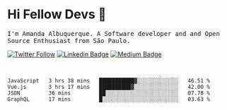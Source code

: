 # Hi Fellow Devs :wave:
   
<p>
  <samp>
    I'm Amanda Albuquerque. A Software developer and and Open Source Enthusiast from São Paulo.
  </samp>

  
  [![Twitter Follow](https://img.shields.io/twitter/follow/alalbux?style=social)](https://www.twitter.com/alalbux)
  [![Linkedin Badge](https://img.shields.io/badge/-alalbux-blue?style=flat-square&logo=Linkedin&logoColor=white&link=https://www.linkedin.com/in/alalbux/)](https://www.linkedin.com/in/alalbux/)
  [![Medium Badge](https://img.shields.io/badge/-alalbux-black?style=flat-square&logo=Medium&logoColor=white&link=https://medium.com/@alalbux)](https://medium.com/@alalbux)
</p>

  <br/>
  

<!--START_SECTION:waka-->
```text
JavaScript   3 hrs 38 mins   ███████████▓░░░░░░░░░░░░░   46.51 % 
Vue.js       3 hrs 17 mins   ██████████▓░░░░░░░░░░░░░░   42.00 % 
JSON         36 mins         ██░░░░░░░░░░░░░░░░░░░░░░░   07.78 % 
GraphQL      17 mins         █░░░░░░░░░░░░░░░░░░░░░░░░   03.63 % 
```
<!--END_SECTION:waka-->

